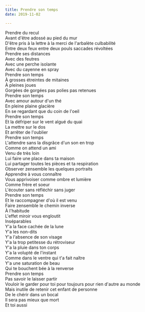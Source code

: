 ```yaml
---
title: Prendre son temps
date: 2019-11-02

---
```


Prendre du recul\
Avant d'être adossé au pied du mur\
D'être pris à la lettre à la merci de l'arbalète culbabilité\
Entre deux feux entre deux pouls saccades révoltées\
Prendre ses distances\
Avec des feutres\
Avec une perche isolante\
Avec du cayenne en spray\
Prendre son temps\
À grosses étreintes de mitaines\
À pleines joues\
Gorgées de gorgées pas polies pas retenues\
Prendre son temps\
Avec amour autour d'un thé\
En pleine plaine glacière\
En se regardant que du coin de l'oeil\
Prendre son temps\
Et la défriper sur le vent algué du quai\
La mettre sur le dos\
Et arrêter de l'oublier\
Prendre son temps\
L'attendre sans la disgrâce d'un son en trop\
Comme on attend un ami\
Venu de très loin\
Lui faire une place dans ta maison\
Lui partager toutes les pièces et ta respiration\
Observer zensemble les quelques portraits\
Apprendre à vous connaître\
Vous apprivoiser comme ombre et lumière\
Comme frère et soeur\
L'écouter sans réfléchir sans juger\
Prendre son temps\
Et le raccompagner d'où il est venu\
Faire zensemble le chemin inverse\
À l'habitude\
L'effet miroir vous engloutit\
Inséparables\
Y'a la face cachée de la lune\
Y'a les non-dits\
Y'a l'absence de son visage\
Y'a la trop petitesse du rétroviseur\
Y'a la pluie dans ton corps\
Y'a la volupté de l'instant\
Comme dans le ventre qui t'a fait naître\
Y'a une saturation de beau\
Qui te bouchent bée à la renverse\
Prendre son temps\
Pas savoir le laisser partir\
Vouloir le garder pour toi pour toujours pour rien d'autre au monde\
Mais inutile de retenir cet enfant de personne\
De le chérir dans un bocal\
Il sera pas mieux que mort\
Et toi aussi